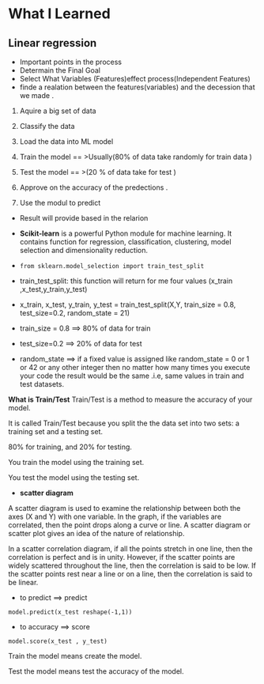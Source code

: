# What I Learned 
## Linear regression

- Important points in the process
-  Determain the Final  Goal
-  Select  What Variables (Features)effect process(Independent Features)
-  finde a realation  between the features(variables) and the decession that we made .
 1.  Aquire a big set of data 

 2.  Classify the data 

 3.  Load the data into ML model 

 4.  Train the model == >Usually(80% of data take randomly for train data ) 

 5.  Test the model == >(20 % of data take for test  ) 

 6.  Approve on the accuracy of the predections .
 
 7.  Use the modul to predict

-  Result will provide based in the relarion 


- **Scikit-learn** is a powerful Python module for machine learning. It contains function for regression, classification, clustering, model selection and dimensionality reduction.

- `from sklearn.model_selection import train_test_split`
- train_test_split: this function will return for me four values  (x_train ,x_test,y_train,y_test)
- x_train, x_test, y_train, y_test = train_test_split(X,Y, train_size = 0.8, test_size=0.2, random_state = 21)
-  train_size = 0.8 ==> 80% of data for train 
- test_size=0.2  ==> 20% of data for test 
- random_state ==> if a fixed value is assigned like random_state = 0 or 1 or 42 or any other integer then no matter how many times you execute your code the result would be the same .i.e, same values in train and test datasets.

**What is Train/Test**
Train/Test is a method to measure the accuracy of your model.

It is called Train/Test because you split the the data set into two sets: a training set and a testing set.

80% for training, and 20% for testing.

You train the model using the training set.

You test the model using the testing set.



- **scatter diagram**

A scatter diagram is used to examine the relationship between both the axes (X and Y) with one variable. In the graph, if the variables are correlated, then the point drops along a curve or line. A scatter diagram or scatter plot gives an idea of the nature of relationship.

In a scatter correlation diagram, if all the points stretch in one line, then the correlation is perfect and is in unity. However, if the scatter points are widely scattered throughout the line, then the correlation is said to be low. If the scatter points rest near a line or on a line, then the correlation is said to be linear.


- to predict ==> predict

`model.predict(x_test reshape(-1,1))`

- to accuracy ==> score

`model.score(x_test , y_test)`







Train the model means create the model.

Test the model means test the accuracy of the model.


